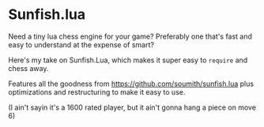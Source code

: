 Sunfish.lua
===========

Need a tiny lua chess engine for your game? Preferably one that's fast and easy to understand at the expense of smart? 

Here's my take on Sunfish.Lua, which makes it super easy to `require` and chess away.


Features all the goodness from https://github.com/soumith/sunfish.lua plus optimizations and restructuring to make it easy to use.


(I ain't sayin it's a 1600 rated player, but it ain't gonna hang a piece on move 6)


